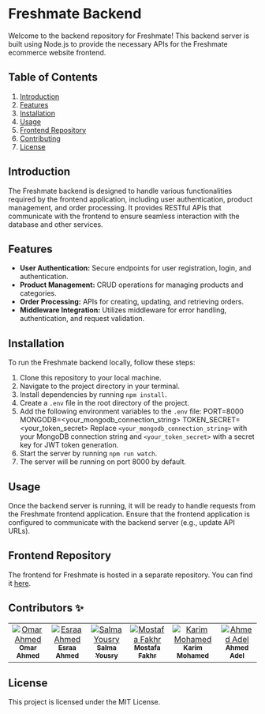 # Freshmate Backend

Welcome to the backend repository for Freshmate! This backend server is built using Node.js to provide the necessary APIs for the Freshmate ecommerce website frontend.

## Table of Contents

1. [Introduction](#introduction)
2. [Features](#features)
3. [Installation](#installation)
4. [Usage](#usage)
5. [Frontend Repository](#frontend-repository)
6. [Contributing](#contributing)
7. [License](#license)

## Introduction

The Freshmate backend is designed to handle various functionalities required by the frontend application, including user authentication, product management, and order processing. It provides RESTful APIs that communicate with the frontend to ensure seamless interaction with the database and other services.

## Features

- **User Authentication:** Secure endpoints for user registration, login, and authentication.
- **Product Management:** CRUD operations for managing products and categories.
- **Order Processing:** APIs for creating, updating, and retrieving orders.
- **Middleware Integration:** Utilizes middleware for error handling, authentication, and request validation.

## Installation

To run the Freshmate backend locally, follow these steps:

1. Clone this repository to your local machine.
2. Navigate to the project directory in your terminal.
3. Install dependencies by running `npm install`.
4. Create a `.env` file in the root directory of the project.
5. Add the following environment variables to the `.env` file:
   PORT=8000
   MONGODB=<your_mongodb_connection_string>
   TOKEN_SECRET=<your_token_secret>
   Replace `<your_mongodb_connection_string>` with your MongoDB connection string and `<your_token_secret>` with a secret key for JWT token generation.
6. Start the server by running `npm run watch`.
7. The server will be running on port 8000 by default.

## Usage

Once the backend server is running, it will be ready to handle requests from the Freshmate frontend application. Ensure that the frontend application is configured to communicate with the backend server (e.g., update API URLs).

## Frontend Repository

The frontend for Freshmate is hosted in a separate repository. You can find it [here](https://github.com/omar-a-eid/freshmate_front).

## Contributors ✨

<table>
  <tbody>
    <tr>
<td align="center" valign="top" width="14.28%"><a href="https://github.com/omar-a-eid"><img src="https://avatars.githubusercontent.com/u/103126348?v=4" alt="Omar Ahmed"/><br /><sub><b>Omar Ahmed</b></sub></a></td>
<td align="center" valign="top" width="14.28%"><a href="https://github.com/esraaeliba"><img src="https://avatars.githubusercontent.com/u/130110027?v=4" alt="Esraa Ahmed"/><br /><sub><b>Esraa Ahmed</b></sub></a></td>
<td align="center" valign="top" width="14.28%"><a href="https://github.com/SalmaYousry01"><img src="https://avatars.githubusercontent.com/u/112441530?v=4" alt="Salma Yousry"/><br /><sub><b>Salma Yousry</b></sub></a></td>
<td align="center" valign="top" width="14.28%"><a href="https://github.com/mostafa-fakhr"><img src="https://avatars.githubusercontent.com/u/153079695?v=4" alt="Mostafa Fakhr"/><br /><sub><b>Mostafa Fakhr</b></sub></a></td>
<td align="center" valign="top" width="14.28%"><a href="https://github.com/KarimMohamedDesouki"><img src="https://avatars.githubusercontent.com/u/153070580?v=4" alt="Karim Mohamed"/><br /><sub><b>Karim Mohamed</b></sub></a></td>
<td align="center" valign="top" width="14.28%"><a href="https://github.com/vodz1"><img src="https://avatars.githubusercontent.com/u/147009800?v=4" alt="Ahmed Adel"/><br /><sub><b>Ahmed Adel</b></sub></a></td>
    </tr>
  </tbody>
</table>

## License

This project is licensed under the MIT License.
